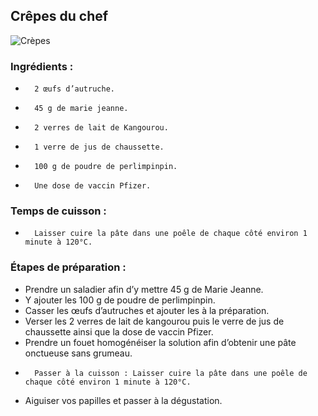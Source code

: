 ## Crêpes du chef

![Crèpes](/Images/crèpes.jpeg "Crèpes")

### Ingrédients :
-       2 œufs d’autruche.
-       45 g de marie jeanne.
-       2 verres de lait de Kangourou.
-       1 verre de jus de chaussette.
-       100 g de poudre de perlimpinpin. 
-       Une dose de vaccin Pfizer.
 
### Temps de cuisson : 
 
-       Laisser cuire la pâte dans une poêle de chaque côté environ 1 minute à 120°C.
 
### Étapes de préparation : 
 
-   Prendre un saladier afin d’y mettre 45 g de Marie Jeanne.
-   Y ajouter les 100 g de poudre de perlimpinpin.
-   Casser les œufs d’autruches et ajouter les à la préparation.
-   Verser les 2 verres de lait de kangourou puis le verre de jus de chaussette ainsi que la dose de vaccin Pfizer.
-   Prendre un fouet homogénéiser la solution afin d’obtenir une pâte onctueuse sans grumeau.
-       Passer à la cuisson : Laisser cuire la pâte dans une poêle de chaque côté environ 1 minute à 120°C.
-   Aiguiser vos papilles et passer à la dégustation.